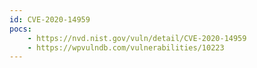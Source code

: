 ```yaml
---
id: CVE-2020-14959
pocs:
    - https://nvd.nist.gov/vuln/detail/CVE-2020-14959
    - https://wpvulndb.com/vulnerabilities/10223
---
```

